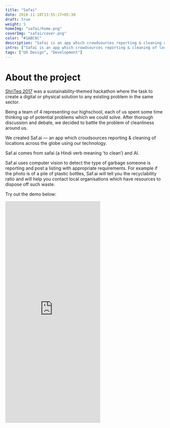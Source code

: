 ```yaml
---
title: "Safai"
date: 2018-11-10T13:55:17+05:30
draft: true
weight: 5
homeImg: "safai/home.png"
coverImg: "safai/cover.png"
color: "#1ABC9C"
description: "Safai is an app which crowdsources reporting & cleaning of locations across the globe using AI."
intro: ["Safai is an app which crowdsources reporting & cleaning of locations across the globe using artificial intelligence and computer vision."]
tags: ["UX Design", "Development"]
---
```


# About the project

[ShriTeq 2017](https://shriteq.org/) was a sustainability-themed hackathon where the task to create a digital or physical solution to any existing problem in the same sector.

Being a team of 4 representing our highschool, each of us spent some time thinking up of potential problems which we could solve. After thorough discussion and debate, we decided to battle the problem of cleanliness around us.

We created Saf.ai — an app which croudsources reporting & cleaning of locations across the globe using our technology.

Saf.ai comes from safai (a Hindi verb meaning ‘to clean’) and AI.

Saf.ai uses computer vision to detect the type of garbage someone is reporting and post a listing with appropriate requirements. For example if the photo is of a pile of plastic bottles, Saf.ai will tell you the recyclability ratio and will help you contact local organisations which have resources to dispose off such waste.

Try out the demo below:

<div class="centered image-container large">
    <div class="row">
        <div class="img-col col-xs-12 col-md-12">
            <iframe src="https://marvelapp.com/25bidj2?emb=1" height="700" allowtransparency="true" frameborder="0" class="demo"></iframe>
        </div>
    </div>
</div>


